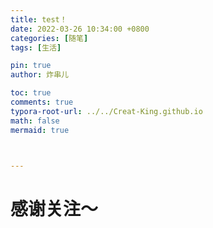```yaml
---
title: test！
date: 2022-03-26 10:34:00 +0800
categories: [随笔]
tags: [生活]

pin: true
author: 炸串儿

toc: true
comments: true
typora-root-url: ../../Creat-King.github.io
math: false
mermaid: true



---
```


# 感谢关注～

